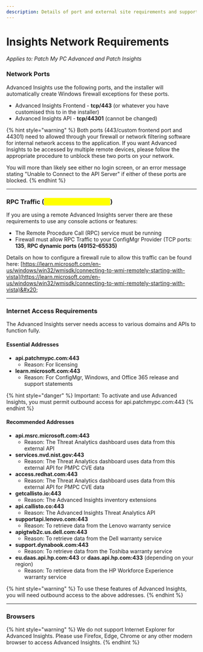 ```yaml
---
description: Details of port and external site requirements and supported browsers.
---
```


# Insights  Network Requirements

_Applies to: Patch My PC Advanced and Patch Insights_

### Network Ports <a href="#network-ports" id="network-ports"></a>

Advanced Insights use the following ports, and the installer will automatically create Windows firewall exceptions for these ports.

* Advanced Insights Frontend - **tcp/443** (or whatever you have customised this to in the installer)
* Advanced Insights API - **tcp/44301** (cannot be changed)

{% hint style="warning" %}
Both ports (443/custom frontend port and 44301) need to allowed through your firewall or network filtering software for internal network access to the application. If you want Advanced Insights to be accessed by multiple remote devices, please follow the appropriate procedure to unblock these two ports on your network.

You will more than likely see either no login screen, or an error message stating "Unable to Connect to the API Server" if either of these ports are blocked. &#x20;
{% endhint %}

***

### RPC Traffic (<mark style="color:yellow;">If using remote server</mark>)

If you are using a remote Advanced Insights server there are these requirements to use any console actions or features:

* The Remote Procedure Call (RPC) service must be running
* Firewall must allow RPC Traffic to your ConfigMgr Provider (TCP ports: **135**, **RPC dynamic ports (49152–65535)**

Details on how to configure a firewall rule to allow this traffic can be found here: [https://learn.microsoft.com/en-us/windows/win32/wmisdk/connecting-to-wmi-remotely-starting-with-vista](https://learn.microsoft.com/en-us/windows/win32/wmisdk/connecting-to-wmi-remotely-starting-with-vista)&#x20;

***

### Internet Access Requirements

The Advanced Insights server needs access to various domains and APIs to function fully.&#x20;

#### Essential Addresses

* **api.patchmypc.com:443**
  * Reason: For licensing
* **learn.microsoft.com:443**
  * Reason: For ConfigMgr, Windows, and Office 365 release and support statements

{% hint style="danger" %}
Important: To activate and use Advanced Insights, you must permit outbound access for api.patchmypc.com:443
{% endhint %}

#### Recommended Addresses

* **api.msrc.microsoft.com:443**
  * Reason: The Threat Analytics dashboard uses data from this external API
* **services.nvd.nist.gov:443**
  * Reason: The Threat Analytics dashboard uses data from this external API for PMPC CVE data
* **access.redhat.com:443**
  * Reason: The Threat Analytics dashboard uses data from this external API for PMPC CVE data
* **getcallisto.io:443**
  * Reason: The Advanced Insights inventory extensions
* **api.callisto.co:443**
  * Reason: The Advanced Insights Threat Analytics API&#x20;
* **supportapi.lenovo.com:443**
  * Reason: To retrieve data from the Lenovo warranty service
* **apigtwb2c.us.dell.com:443**
  * Reason: To retrieve data from the Dell warranty service
* **support.dynabook.com:443**
  * Reason: To retrieve data from the Toshiba warranty service
* **eu.daas.api.hp.com:443** or **daas.api.hp.com:433** (depending on your region)
  * Reason: To retrieve data from the HP Workforce Experience warranty service

{% hint style="warning" %}
To use these features of Advanced Insights, you will need outbound access to the above addresses.
{% endhint %}

***

### Browsers

{% hint style="warning" %}
We do not support Internet Explorer for Advanced Insights. Please use Firefox, Edge, Chrome or any other modern browser to access Advanced Insights.
{% endhint %}
